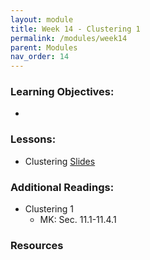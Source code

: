 ```yaml
---
layout: module
title: Week 14 - Clustering 1
permalink: /modules/week14
parent: Modules
nav_order: 14
---
```


### Learning Objectives:
* 

### Lessons:
* Clustering [Slides]()



### Additional Readings:
* Clustering 1
    * MK: Sec. 11.1-11.4.1

### Resources
